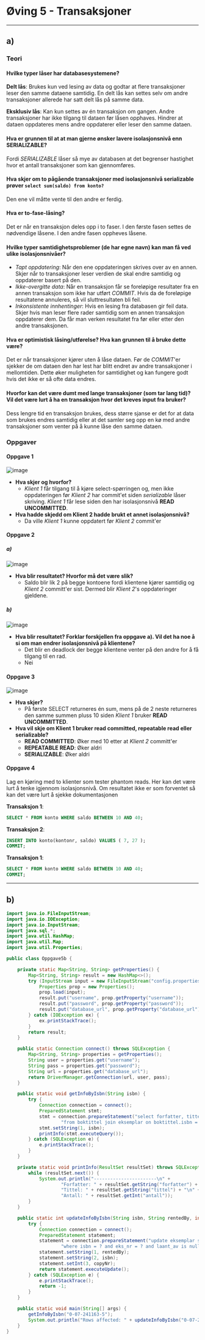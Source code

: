 # Øving 5 - Transaksjoner

---

## a)

### Teori

#### Hvilke typer låser har databasesystemene?

**Delt lås**: Brukes kun ved lesing av data og godtar at flere transaksjoner leser den samme dataene samtidig. En delt lås kan settes selv om andre transaksjoner allerede har satt delt lås på samme data.

**Eksklusiv lås**: Kan kun settes av én transaksjon om gangen. Andre transaksjoner har ikke tilgang til dataen før låsen opphaves. Hindrer at dataen oppdateres mens andre oppdaterer eller leser den samme dataen.

#### Hva er grunnen til at at man gjerne ønsker lavere isolasjonsnivå enn SERIALIZABLE?

Fordi _SERIALIZABLE_ låser så mye av databasen at det begrenser hastighet hvor et antall transaksjoner som kan gjennomføres.

#### Hva skjer om to pågående transaksjoner med isolasjonsnivå serializable prøver `select sum(saldo) from konto?`

Den ene vil måtte vente til den andre er ferdig.

#### Hva er to-fase-låsing?

Det er når en transaksjon deles opp i to faser. I den første fasen settes de nødvendige låsene. I den andre fasen oppheves låsene.

#### Hvilke typer samtidighetsproblemer (de har egne navn) kan man få ved ulike isolasjonsnivåer?

- _Tapt oppdatering_: Når den ene oppdateringen skrives over av en annen. Skjer når to transaksjoner leser verdien de skal endre samtidig og oppdaterer basert på den.
- _Ikke-overgitte data_: Når en transaksjon får se foreløpige resultater fra en annen transaksjon som ikke har utført _COMMIT_. Hvis da de foreløpige resultatene annuleres, så vil sluttresultaten bli feil.
- _Inkonsistente innhentinger_: Hvis en lesing fra databasen gir feil data. Skjer hvis man leser flere rader samtidig som en annen transaksjon oppdaterer dem. Da får man verken resultatet fra før eller etter den andre transaksjonen.

#### Hva er optimistisk låsing/utførelse? Hva kan grunnen til å bruke dette være?

Det er når transaksjoner kjører uten å låse dataen. Før de _COMMIT_'er sjekker de om dataen den har lest har blitt endret av andre transaksjoner i mellomtiden. Dette øker muligheten for samtidighet og kan fungere godt hvis det ikke er så ofte data endres.

#### Hvorfor kan det være dumt med lange transaksjoner (som tar lang tid)? Vil det være lurt å ha en transaksjon hvor det kreves input fra bruker?

Dess lengre tid en transaksjon brukes, dess større sjanse er det for at data som brukes endres samtidig eller at det samler seg opp en kø med andre transaksjoner som venter på å kunne låse den samme dataen.

### Oppgaver

#### Oppgave 1
![image](https://user-images.githubusercontent.com/31009729/96298233-6a02c200-0ff2-11eb-8e31-cce4f2076c93.png)

- **Hva skjer og hvorfor?**
  - _Klient 1_ får tilgang til å kjøre select-spørringen og, men ikke oppdateringen før _Klient 2_ har commit'et siden _serializable_ låser skriving. _Klient 1_ får lese siden den har isolasjonsnivå **READ UNCOMMITTED**.
- **Hva hadde skjedd om Klient 2 hadde brukt et annet isolasjonsnivå?**
  - Da ville _Klient 1_ kunne oppdatert før _Klient 2_ commit'er

#### Oppgave 2

##### a)
![image](https://user-images.githubusercontent.com/31009729/96298821-6459ac00-0ff3-11eb-8551-7fb4e85005cd.png)

- **Hva blir resultatet? Hvorfor må det være slik?**
  - Saldo blir lik 2 på begge kontoene fordi klientene kjører samtidig og _Klient 2_ committ'er sist. Dermed blir _Klient 2_'s oppdateringer gjeldene.

##### b)
![image](https://user-images.githubusercontent.com/31009729/96299204-f6fa4b00-0ff3-11eb-8802-9cabd9ad413a.png)

- **Hva blir resultatet? Forklar forskjellen fra oppgave a). Vil det ha noe å si om man endrer isolasjonsnivå på klientene?**
  - Det blir en deadlock der begge klientene venter på den andre for å få tilgang til en rad.
  - Nei

#### Oppgave 3

![image](https://user-images.githubusercontent.com/31009729/96299915-0a59e600-0ff5-11eb-942a-3284bb5a7032.png)

- **Hva skjer?**
  - På første SELECT returneres én sum, mens på de 2 neste returneres den samme summen pluss 10 siden _Klient 1_ bruker **READ UNCOMMITTED**. 
- **Hva vil skje om Klient 1 bruker read committed, repeatable read eller serializable?**
  - **READ COMMITTED**: Øker med 10 etter at _Klient 2_ committ'er
  - **REPEATABLE READ**: Øker aldri
  - **SERIALIZABLE**: Øker aldri

#### Oppgave 4

Lag en kjøring med to klienter som tester phantom reads. Her kan det være lurt å tenke igjennom
isolasjonsnivå. Om resultatet ikke er som forventet så kan det være lurt å sjekke dokumentasjonen

**Transaksjon 1**:
```sql
SELECT * FROM konto WHERE saldo BETWEEN 10 AND 40;
```

**Transaksjon 2**:
```sql
INSERT INTO konto(kontonr, saldo) VALUES ( 7, 27 );
COMMIT;
```

**Transaksjon 1**:
```sql
SELECT * FROM konto WHERE saldo BETWEEN 10 AND 40;
COMMIT;
```

---

## b)

```java
import java.io.FileInputStream;
import java.io.IOException;
import java.io.InputStream;
import java.sql.*;
import java.util.HashMap;
import java.util.Map;
import java.util.Properties;

public class Oppgave5b {

	private static Map<String, String> getProperties() {
		Map<String, String> result = new HashMap<>();
		try (InputStream input = new FileInputStream("config.properties")) {
			Properties prop = new Properties();
			prop.load(input);
			result.put("username", prop.getProperty("username"));
			result.put("password", prop.getProperty("password"));
			result.put("database_url", prop.getProperty("database_url"));
		} catch (IOException ex) {
			ex.printStackTrace();
		}
		return result;
	}

	public static Connection connect() throws SQLException {
		Map<String, String> properties = getProperties();
		String user = properties.get("username");
		String pass = properties.get("password");
		String url = properties.get("database_url");
		return DriverManager.getConnection(url, user, pass);
	}

	public static void getInfoByIsbn(String isbn) {
		try {
			Connection connection = connect();
			PreparedStatement stmt;
			stmt = connection.prepareStatement("select forfatter, tittel, count(*) as antall " +
					"from boktittel join eksemplar on boktittel.isbn = eksemplar.isbn and eksemplar.isbn = ?");
			stmt.setString(1, isbn);
			printInfo(stmt.executeQuery());
		} catch (SQLException e) {
			e.printStackTrace();
		}
	}

	private static void printInfo(ResultSet resultSet) throws SQLException {
		while (resultSet.next()) {
			System.out.println("-----------------------\n" +
					"Forfatter: " + resultSet.getString("forfatter") + "\n" +
					"Tittel: " + resultSet.getString("tittel") + "\n" +
					"Antall: " + resultSet.getInt("antall"));
		}
	}

	public static int updateInfoByIsbn(String isbn, String rentedBy, int copyNr) {
		try {
			Connection connection = connect();
			PreparedStatement statement;
			statement = connection.prepareStatement("update eksemplar set laant_av = ? " +
					"where isbn = ? and eks_nr = ? and laant_av is null;");
			statement.setString(1, rentedBy);
			statement.setString(2, isbn);
			statement.setInt(3, copyNr);
			return statement.executeUpdate();
		} catch (SQLException e) {
			e.printStackTrace();
			return -1;
		}
	}

	public static void main(String[] args) {
		getInfoByIsbn("0-07-241163-5");
		System.out.println("Rows affected: " + updateInfoByIsbn("0-07-241163-5", "Per Olsen", 1));
	}
}
```
